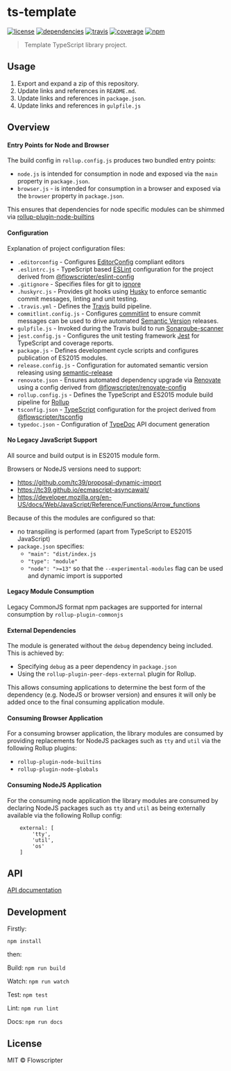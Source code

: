 # ts-template
[![license](https://img.shields.io/github/license/flowscripter/ts-template.svg)](https://github.com/flowscripter/ts-template/blob/master/LICENSE)
[![dependencies](https://img.shields.io/david/flowscripter/ts-template.svg)](https://david-dm.org/flowscripter/ts-template)
[![travis](https://api.travis-ci.com/flowscripter/ts-template.svg)](https://travis-ci.com/flowscripter/ts-template)
[![coverage](https://sonarcloud.io/api/project_badges/measure?project=flowscripter_ts-template&metric=coverage)](https://sonarcloud.io/dashboard?id=flowscripter_ts-template)
[![npm](https://img.shields.io/npm/v/@flowscripter/ts-template.svg)](https://www.npmjs.com/package/@flowscripter/ts-template)

> Template TypeScript library project.

## Usage

1. Export and expand a zip of this repository.
1. Update links and references in `README.md`.
1. Update links and references in `package.json`.
1. Update links and references in `gulpfile.js`

## Overview

#### Entry Points for Node and Browser

The build config in `rollup.config.js` produces two bundled entry points:

* `node.js` is intended for consumption in node and exposed via the `main` property in `package.json`.
* `browser.js` - is intended for consumption in a browser and exposed via the `browser` property in `package.json`.

This ensures that dependencies for node specific modules can be shimmed via [rollup-plugin-node-builtins](https://github.com/calvinmetcalf/rollup-plugin-node-builtins)

#### Configuration
Explanation of project configuration files:

* `.editorconfig` - Configures [EditorConfig](https://editorconfig.org) compliant editors
* `.eslintrc.js` - TypeScript based [ESLint](https://eslint.org) configuration for the project derived from [@flowscripter/eslint-config](https://www.npmjs.com/package/@flowscripter/eslint-config)
* `.gitignore` - Specifies files for git to [ignore](https://git-scm.com/docs/gitignore)
* `.huskyrc.js` - Provides git hooks using [Husky](https://github.com/typicode/husky) to enforce semantic commit messages, linting and unit testing.
* `.travis.yml` - Defines the [Travis](https://travis-ci.com) build pipeline.
* `commitlint.config.js` - Configures [commitlint](https://conventional-changelog.github.io/commitlint) to ensure commit messages can be used to drive automated [Semantic Version](https://semver.org) releases.
* `gulpfile.js` - Invoked during the Travis build to run [Sonarqube-scanner](https://github.com/bellingard/sonar-scanner-npm)
* `jest.config.js` - Configures the unit testing framework [Jest](https://jestjs.io) for TypeScript and coverage reports.
* `package.js` - Defines development cycle scripts and configures publication of ES2015 modules.
* `release.config.js` - Configuration for automated semantic version releasing using [semantic-release](https://semantic-release.gitbook.io/semantic-release/)
* `renovate.json` - Ensures automated dependency upgrade via [Renovate](https://renovatebot.com) using a config derived from [@flowscripter/renovate-config](https://www.npmjs.com/package/@flowscripter/renovate-config)
* `rollup.config.js` - Defines the TypeScript and ES2015 module build pipeline for [Rollup](https://rollupjs.org/guide/en)
* `tsconfig.json` - [TypeScript](https://www.typescriptlang.org) configuration for the project derived from [@flowscripter/tsconfig](https://www.npmjs.com/package/@flowscripter/tsconfig)
* `typedoc.json` - Configuration of [TypeDoc](https://typedoc.org) API document generation

#### No Legacy JavaScript Support

All source and build output is in ES2015 module form.

Browsers or NodeJS versions need to support:

* https://github.com/tc39/proposal-dynamic-import
* https://tc39.github.io/ecmascript-asyncawait/
* https://developer.mozilla.org/en-US/docs/Web/JavaScript/Reference/Functions/Arrow_functions

Because of this the modules are configured so that:

* no transpiling is performed (apart from TypeScript to ES2015 JavaScript)
* `package.json` specifies:
    * `"main": "dist/index.js`
    * `"type": "module"`
    * `"node": ">=13"` so that the `--experimental-modules` flag can be used and dynamic import is supported

#### Legacy Module Consumption

Legacy CommonJS format npm packages are supported for internal consumption by `rollup-plugin-commonjs`

#### External Dependencies

The module is generated without the `debug` dependency being included. This is achieved by:

* Specifying `debug` as a peer dependency in `package.json`
* Using the `rollup-plugin-peer-deps-external` plugin for Rollup.

This allows consuming applications to determine the best form of the dependency (e.g. NodeJS or browser version)
and ensures it will only be added once to the final consuming application module.

#### Consuming Browser Application

For a consuming browser application, the library modules are consumed by providing replacements for NodeJS packages
such as `tty` and `util` via the following Rollup plugins:

* `rollup-plugin-node-builtins`
* `rollup-plugin-node-globals`

#### Consuming NodeJS Application

For the consuming node application the library modules are consumed by declaring NodeJS packages
such as `tty` and `util` as being externally available via the following Rollup config:

```
    external: [
        'tty',
        'util',
        'os'
    ]
```

## API

[API documentation](https://flowscripter.github.io/ts-template)

## Development

Firstly:

```
npm install
```

then:

Build: `npm run build`

Watch: `npm run watch`

Test: `npm test`

Lint: `npm run lint`

Docs: `npm run docs`

## License

MIT © Flowscripter
